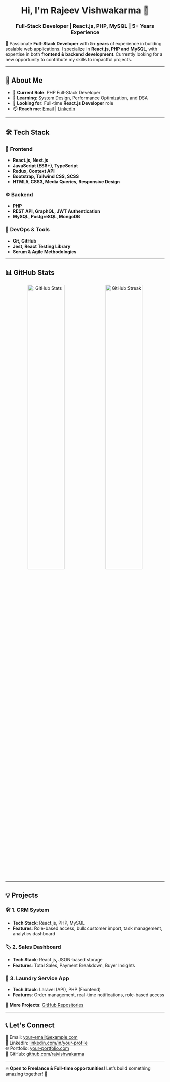 <h1 align="center">Hi, I'm Rajeev Vishwakarma 👋</h1>
<h3 align="center">Full-Stack Developer | React.js, PHP, MySQL | 5+ Years Experience</h3>

🌟 Passionate **Full-Stack Developer** with **5+ years** of experience in building scalable web applications. I specialize in **React.js, PHP and MySQL**, with expertise in both **frontend & backend development**. Currently looking for a new opportunity to contribute my skills to impactful projects.  

---

## 💼 **About Me**
- 🔭 **Current Role**: PHP Full-Stack Developer  
- 🌱 **Learning**: System Design, Performance Optimization, and DSA  
- 🎯 **Looking for**: Full-time **React.js Developer** role  
- 📫 **Reach me**: [Email](mailto:rajeevvishwakarma04@gmail.com) | [LinkedIn](https://linkedin.com/in/your-profile)  

---

## 🛠 **Tech Stack**
### 🚀 **Frontend**
- **React.js, Next.js**
- **JavaScript (ES6+), TypeScript**
- **Redux, Context API**
- **Bootstrap, Tailwind CSS, SCSS**
- **HTML5, CSS3, Media Queries, Responsive Design**

### ⚙ **Backend**
- **PHP**
- **REST API, GraphQL, JWT Authentication**
- **MySQL, PostgreSQL, MongoDB**
  
### 🔧 **DevOps & Tools**
- **Git, GitHub**
- **Jest, React Testing Library**
- **Scrum & Agile Methodologies**
  
---

## 📊 **GitHub Stats**
<p align="center">
  <img src="https://github-readme-stats.vercel.app/api?username=rajvishwakarma&show_icons=true&theme=radical" width="48%" alt="GitHub Stats" />
  <img src="https://github-readme-streak-stats.herokuapp.com/?user=rajvishwakarma&theme=radical" width="48%" alt="GitHub Streak" />
</p>

---

## 💡 **Projects**
### 🛠 **1. CRM System**
- **Tech Stack**: React.js, PHP, MySQL
- **Features**: Role-based access, bulk customer import, task management, analytics dashboard

### 🏷 **2. Sales Dashboard**
- **Tech Stack**: React.js, JSON-based storage
- **Features**: Total Sales, Payment Breakdown, Buyer Insights

### 🏬 **3. Laundry Service App**
- **Tech Stack**: Laravel (API), PHP (Frontend)
- **Features**: Order management, real-time notifications, role-based access

🔗 **More Projects**: [GitHub Repositories](https://github.com/rajvishwakarma?tab=repositories)

---

## 📞 **Let's Connect**
📧 Email: your-email@example.com  
💼 LinkedIn: [linkedin.com/in/your-profile](https://linkedin.com/in/your-profile)  
🌐 Portfolio: [your-portfolio.com](https://your-portfolio.com)  
🚀 GitHub: [github.com/rajvishwakarma](https://github.com/rajvishwakarma)  

---

🔥 **Open to Freelance & Full-time opportunities!** Let’s build something amazing together! 🚀
